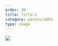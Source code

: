 ```yaml
---
order: 20
title: title-1
category: parent/adhd
type: image
---
```


![](../../static/images/adhd-corona-infograph.webp)